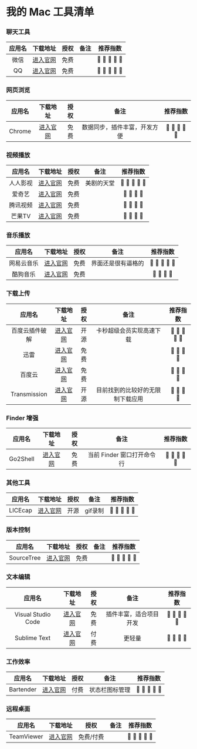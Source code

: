 # 我的 Mac 工具清单

### 聊天工具

| 应用名 | 下载地址 | 授权 | 备注 | 推荐指数 | 
|:---:|:---:|:---:|:---:|:--:|
|微信		|[进入官网](https://weixin.qq.com)|免费||    
|QQ			|[进入官网](https://im.qq.com)|免费||    

### 网页浏览

| 应用名 | 下载地址 | 授权 | 备注 | 推荐指数 | 
|:---:|:---:|:---:|:---:|:--:|
|Chrome		|[进入官网](https://www.google.com/chrome)|免费|数据同步，插件丰富，开发方便|    

### 视频播放

| 应用名 | 下载地址 | 授权 | 备注 | 推荐指数 | 
|:---:|:---:|:---:|:---:|:--:|
|人人影视		|[进入官网](http://app.rrysapp.com)|免费|美剧的天堂|    
|爱奇艺			|[进入官网](https://www.iqiyi.com)|免费||    
|腾讯视频		|[进入官网](https://v.qq.com)|免费||    
|芒果TV			|[进入官网](https://www.mgtv.com)|免费||    

### 音乐播放

| 应用名 | 下载地址 | 授权 | 备注 | 推荐指数 | 
|:---:|:---:|:---:|:---:|:--:|
|网易云音乐		|[进入官网](https://music.163.com)|免费|界面还是很有逼格的|    
|酷狗音乐		|[进入官网](https://www.kugou.com)|免费||    

### 下载上传

| 应用名 | 下载地址 | 授权 | 备注 | 推荐指数 | 
|:---:|:---:|:---:|:---:|:--:|
|百度云插件破解		|[进入官网](https://github.com/CodeTips/BaiduNetdiskPlugin-macOS)|开源|卡秒超级会员实现高速下载|    
|迅雷				|[进入官网](https://www.xunlei.com)|免费||    
|百度云				|[进入官网](https://yun.baidu.com)|免费||    
|Transmission		|[进入官网](https://transmissionbt.com)|开源|目前找到的比较好的无限制下载应用|    

### Finder 增强

| 应用名 | 下载地址 | 授权 | 备注 | 推荐指数 | 
|:---:|:---:|:---:|:---:|:--:|
|Go2Shell			|[进入官网](https://zipzapmac.com/go2shell)|免费|当前 Finder 窗口打开命令行|    

### 其他工具

| 应用名 | 下载地址 | 授权 | 备注 | 推荐指数 | 
|:---:|:---:|:---:|:---:|:--:|
|LICEcap			|[进入官网](https://www.cockos.com/licecap)|开源|gif录制|    

### 版本控制

| 应用名 | 下载地址 | 授权 | 备注 | 推荐指数 | 
|:---:|:---:|:---:|:---:|:--:|
|SourceTree		|[进入官网](https://www.sourcetreeapp.com)|免费||    

### 文本编辑

| 应用名 | 下载地址 | 授权 | 备注 | 推荐指数 | 
|:---:|:---:|:---:|:---:|:--:|
|Visual Studio Code		|[进入官网](https://code.visualstudio.com)|免费|插件丰富，适合项目开发|    
|Sublime Text				|[进入官网](https://www.sublimetext.com)|付费|更轻量|    


### 工作效率

| 应用名 | 下载地址 | 授权 | 备注 | 推荐指数 | 
|:---:|:---:|:---:|:---:|:--:|
|Bartender		|[进入官网](https://www.macbartender.com)|付费|状态栏图标管理|    

### 远程桌面

| 应用名 | 下载地址 | 授权 | 备注 | 推荐指数 | 
|:---:|:---:|:---:|:---:|:--:|
|TeamViewer		|[进入官网](https://www.teamviewer.com/cn)|免费/付费||    

